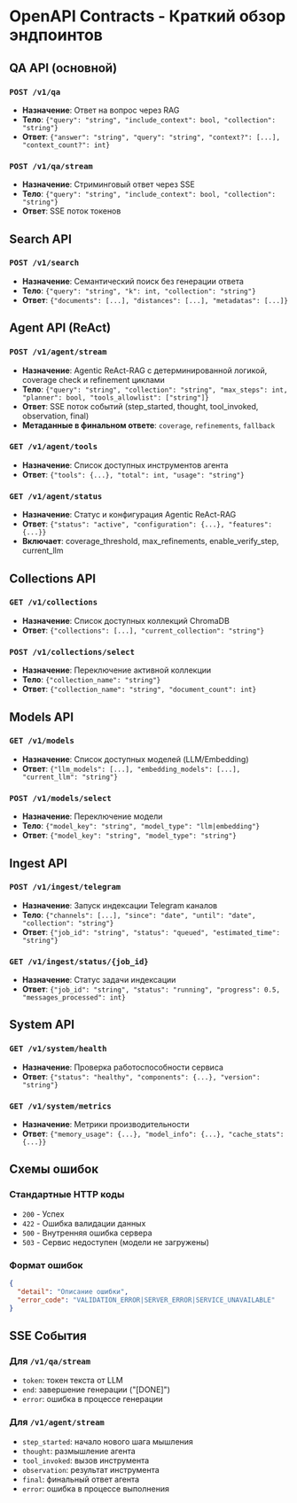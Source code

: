 # OpenAPI Contracts - Краткий обзор эндпоинтов

## QA API (основной)

### `POST /v1/qa`
- **Назначение**: Ответ на вопрос через RAG
- **Тело**: `{"query": "string", "include_context": bool, "collection": "string"}`
- **Ответ**: `{"answer": "string", "query": "string", "context?": [...], "context_count?": int}`

### `POST /v1/qa/stream`
- **Назначение**: Стриминговый ответ через SSE
- **Тело**: `{"query": "string", "include_context": bool, "collection": "string"}`
- **Ответ**: SSE поток токенов

## Search API

### `POST /v1/search`
- **Назначение**: Семантический поиск без генерации ответа
- **Тело**: `{"query": "string", "k": int, "collection": "string"}`
- **Ответ**: `{"documents": [...], "distances": [...], "metadatas": [...]}`

## Agent API (ReAct)

### `POST /v1/agent/stream`
- **Назначение**: Agentic ReAct-RAG с детерминированной логикой, coverage check и refinement циклами
- **Тело**: `{"query": "string", "collection": "string", "max_steps": int, "planner": bool, "tools_allowlist": ["string"]}`
- **Ответ**: SSE поток событий (step_started, thought, tool_invoked, observation, final)
- **Метаданные в финальном ответе**: `coverage`, `refinements`, `fallback`

### `GET /v1/agent/tools`
- **Назначение**: Список доступных инструментов агента
- **Ответ**: `{"tools": {...}, "total": int, "usage": "string"}`

### `GET /v1/agent/status`
- **Назначение**: Статус и конфигурация Agentic ReAct-RAG
- **Ответ**: `{"status": "active", "configuration": {...}, "features": {...}}`
- **Включает**: coverage_threshold, max_refinements, enable_verify_step, current_llm

## Collections API

### `GET /v1/collections`
- **Назначение**: Список доступных коллекций ChromaDB
- **Ответ**: `{"collections": [...], "current_collection": "string"}`

### `POST /v1/collections/select`
- **Назначение**: Переключение активной коллекции
- **Тело**: `{"collection_name": "string"}`
- **Ответ**: `{"collection_name": "string", "document_count": int}`

## Models API

### `GET /v1/models`
- **Назначение**: Список доступных моделей (LLM/Embedding)
- **Ответ**: `{"llm_models": [...], "embedding_models": [...], "current_llm": "string"}`

### `POST /v1/models/select`
- **Назначение**: Переключение модели
- **Тело**: `{"model_key": "string", "model_type": "llm|embedding"}`
- **Ответ**: `{"model_key": "string", "model_type": "string"}`

## Ingest API

### `POST /v1/ingest/telegram`
- **Назначение**: Запуск индексации Telegram каналов
- **Тело**: `{"channels": [...], "since": "date", "until": "date", "collection": "string"}`
- **Ответ**: `{"job_id": "string", "status": "queued", "estimated_time": "string"}`

### `GET /v1/ingest/status/{job_id}`
- **Назначение**: Статус задачи индексации
- **Ответ**: `{"job_id": "string", "status": "running", "progress": 0.5, "messages_processed": int}`

## System API

### `GET /v1/system/health`
- **Назначение**: Проверка работоспособности сервиса
- **Ответ**: `{"status": "healthy", "components": {...}, "version": "string"}`

### `GET /v1/system/metrics`
- **Назначение**: Метрики производительности
- **Ответ**: `{"memory_usage": {...}, "model_info": {...}, "cache_stats": {...}}`

## Схемы ошибок

### Стандартные HTTP коды
- `200` - Успех
- `422` - Ошибка валидации данных
- `500` - Внутренняя ошибка сервера
- `503` - Сервис недоступен (модели не загружены)

### Формат ошибок
```json
{
  "detail": "Описание ошибки",
  "error_code": "VALIDATION_ERROR|SERVER_ERROR|SERVICE_UNAVAILABLE"
}
```

## SSE События

### Для `/v1/qa/stream`
- `token`: токен текста от LLM
- `end`: завершение генерации ("[DONE]")
- `error`: ошибка в процессе генерации

### Для `/v1/agent/stream`
- `step_started`: начало нового шага мышления
- `thought`: размышление агента
- `tool_invoked`: вызов инструмента
- `observation`: результат инструмента
- `final`: финальный ответ агента
- `error`: ошибка в процессе выполнения
